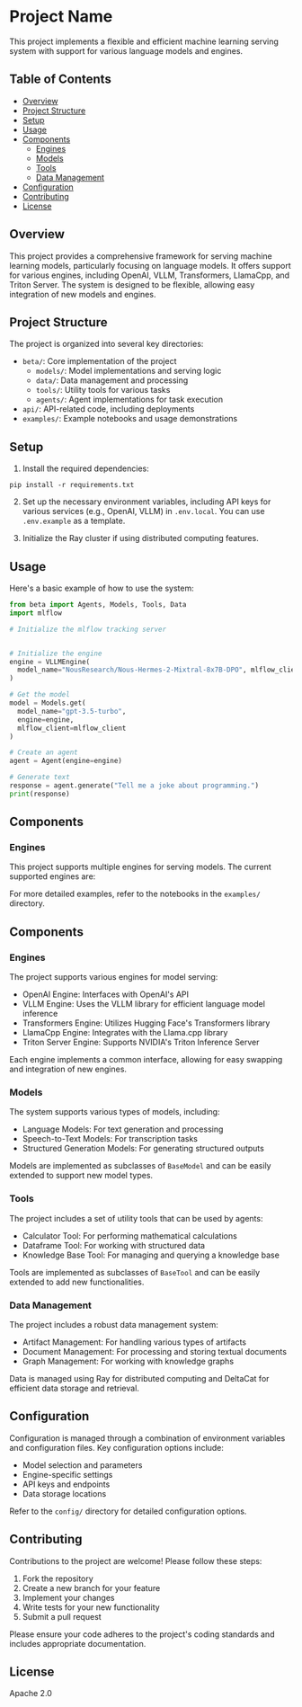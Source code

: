 # Project Name

This project implements a flexible and efficient machine learning serving system with support for various language models and engines.

## Table of Contents
- [Overview](#overview)
- [Project Structure](#project-structure)
- [Setup](#setup)
- [Usage](#usage)
- [Components](#components)
  - [Engines](#engines)
  - [Models](#models)
  - [Tools](#tools)
  - [Data Management](#data-management)
- [Configuration](#configuration)
- [Contributing](#contributing)
- [License](#license)

## Overview

This project provides a comprehensive framework for serving machine learning models, particularly focusing on language models. It offers support for various engines, including OpenAI, VLLM, Transformers, LlamaCpp, and Triton Server. The system is designed to be flexible, allowing easy integration of new models and engines.

## Project Structure

The project is organized into several key directories:

- `beta/`: Core implementation of the project
  - `models/`: Model implementations and serving logic
  - `data/`: Data management and processing
  - `tools/`: Utility tools for various tasks
  - `agents/`: Agent implementations for task execution
- `api/`: API-related code, including deployments
- `examples/`: Example notebooks and usage demonstrations

## Setup

1. Install the required dependencies:

```
pip install -r requirements.txt
```

2. Set up the necessary environment variables, including API keys for various services (e.g., OpenAI, VLLM) in `.env.local`. You can use `.env.example` as a template.

3. Initialize the Ray cluster if using distributed computing features.

## Usage

Here's a basic example of how to use the system:

```python
from beta import Agents, Models, Tools, Data
import mlflow

# Initialize the mlflow tracking server


# Initialize the engine
engine = VLLMEngine(
  model_name="NousResearch/Nous-Hermes-2-Mixtral-8x7B-DPO", mlflow_client=mlflow_client
)

# Get the model
model = Models.get(
  model_name="gpt-3.5-turbo",
  engine=engine,
  mlflow_client=mlflow_client
)

# Create an agent
agent = Agent(engine=engine)

# Generate text
response = agent.generate("Tell me a joke about programming.")
print(response)
```

## Components

### Engines

This project supports multiple engines for serving models. The current supported engines are:


For more detailed examples, refer to the notebooks in the `examples/` directory.

## Components

### Engines

The project supports various engines for model serving:

- OpenAI Engine: Interfaces with OpenAI's API
- VLLM Engine: Uses the VLLM library for efficient language model inference
- Transformers Engine: Utilizes Hugging Face's Transformers library
- LlamaCpp Engine: Integrates with the Llama.cpp library
- Triton Server Engine: Supports NVIDIA's Triton Inference Server

Each engine implements a common interface, allowing for easy swapping and integration of new engines.

### Models

The system supports various types of models, including:

- Language Models: For text generation and processing
- Speech-to-Text Models: For transcription tasks
- Structured Generation Models: For generating structured outputs

Models are implemented as subclasses of `BaseModel` and can be easily extended to support new model types.

### Tools

The project includes a set of utility tools that can be used by agents:

- Calculator Tool: For performing mathematical calculations
- Dataframe Tool: For working with structured data
- Knowledge Base Tool: For managing and querying a knowledge base

Tools are implemented as subclasses of `BaseTool` and can be easily extended to add new functionalities.

### Data Management

The project includes a robust data management system:

- Artifact Management: For handling various types of artifacts
- Document Management: For processing and storing textual documents
- Graph Management: For working with knowledge graphs

Data is managed using Ray for distributed computing and DeltaCat for efficient data storage and retrieval.

## Configuration

Configuration is managed through a combination of environment variables and configuration files. Key configuration options include:

- Model selection and parameters
- Engine-specific settings
- API keys and endpoints
- Data storage locations

Refer to the `config/` directory for detailed configuration options.

## Contributing

Contributions to the project are welcome! Please follow these steps:

1. Fork the repository
2. Create a new branch for your feature
3. Implement your changes
4. Write tests for your new functionality
5. Submit a pull request

Please ensure your code adheres to the project's coding standards and includes appropriate documentation.

## License

Apache 2.0